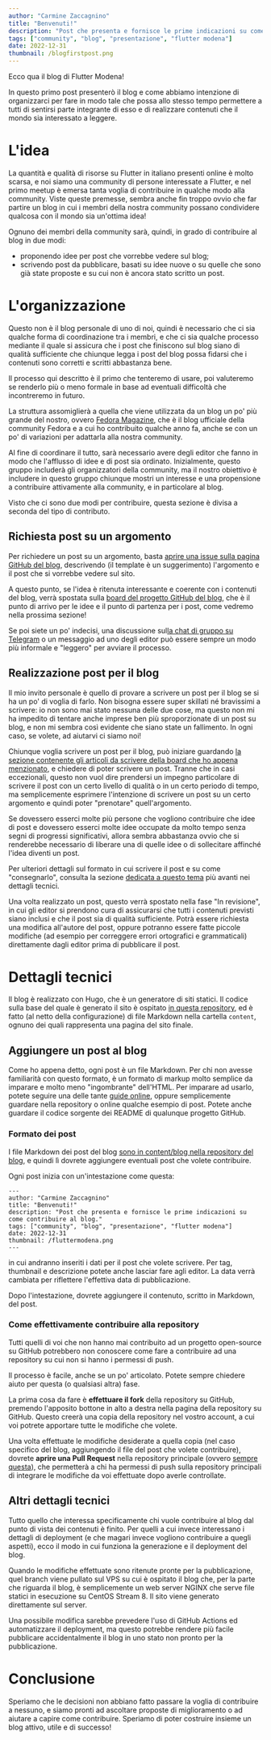 ```yaml
---
author: "Carmine Zaccagnino"
title: "Benvenuti!"
description: "Post che presenta e fornisce le prime indicazioni su come contribuire al blog."
tags: ["community", "blog", "presentazione", "flutter modena"]
date: 2022-12-31
thumbnail: /blogfirstpost.png
---
```


Ecco qua il blog di Flutter Modena!

In questo primo post presenterò il blog e come abbiamo intenzione di organizzarci per fare in modo tale che possa allo stesso tempo permettere a tutti di sentirsi parte integrante di esso e di realizzare contenuti che il mondo sia interessato a leggere.

# L'idea

La quantità e qualità di risorse su Flutter in italiano presenti online è molto scarsa, e noi siamo una community di persone interessate a Flutter, e nel primo meetup è emersa tanta voglia di contribuire in qualche modo alla community. Viste queste premesse, sembra anche fin troppo ovvio che far partire un blog in cui i membri della nostra community possano condividere qualcosa con il mondo sia un'ottima idea!

Ognuno dei membri della community sarà, quindi, in grado di contribuire al blog in due modi:

* proponendo idee per post che vorrebbe vedere sul blog;
* scrivendo post da pubblicare, basati su idee nuove o su quelle che sono già state proposte e su cui non è ancora stato scritto un post.

# L'organizzazione

Questo non è il blog personale di uno di noi, quindi è necessario che ci sia qualche forma di coordinazione tra i membri, e che ci sia qualche processo mediante il quale si assicura che i post che finiscono sul blog siano di qualità sufficiente che chiunque legga i post del blog possa fidarsi che i contenuti sono corretti e scritti abbastanza bene.

Il processo qui descritto è il primo che tenteremo di usare, poi valuteremo se renderlo più o meno formale in base ad eventuali difficoltà che incontreremo in futuro.

La struttura assomiglierà a quella che viene utilizzata da un blog un po' più grande del nostro, ovvero [Fedora Magazine](https://fedoramagazine.org/), che è il blog ufficiale della community Fedora e a cui ho contribuito qualche anno fa, anche se con un po' di variazioni per adattarla alla nostra community.

Al fine di coordinare il tutto, sarà necessario avere degli editor che fanno in modo che l'afflusso di idee e di post sia ordinato. Inizialmente, questo gruppo includerà gli organizzatori della community, ma il nostro obiettivo è includere in questo gruppo chiunque mostri un interesse e una propensione a contribuire attivamente alla community, e in particolare al blog.

Visto che ci sono due modi per contribuire, questa sezione è divisa a seconda del tipo di contributo.

## Richiesta post su un argomento

Per richiedere un post su un argomento, basta [aprire una issue sulla pagina GitHub del blog](https://github.com/FlutterModena/blog/issues), descrivendo (il template è un suggerimento) l'argomento e il post che si vorrebbe vedere sul sito.

A questo punto, se l'idea è ritenuta interessante e coerente con i contenuti del blog, verrà spostata sulla [board del progetto GitHub del blog](https://github.com/orgs/FlutterModena/projects/1), che è il punto di arrivo per le idee e il punto di partenza per i post, come vedremo nella prossima sezione!

Se poi siete un po' indecisi, una discussione sul[la chat di gruppo su Telegram](https://t.me/fluttermodena) o un messaggio ad uno degli editor può essere sempre un modo più informale e "leggero" per avviare il processo.

## Realizzazione post per il blog

Il mio invito personale è quello di provare a scrivere un post per il blog se si ha un po' di voglia di farlo. Non bisogna essere super skillati né bravissimi a scrivere: io non sono mai stato nessuna delle due cose, ma questo non mi ha impedito di tentare anche imprese ben più sproporzionate di un post su blog, e non mi sembra così evidente che siano state un fallimento. In ogni caso, se volete, ad aiutarvi ci siamo noi!

Chiunque voglia scrivere un post per il blog, può iniziare guardando [la sezione contenente gli articoli da scrivere della board che ho appena menzionato](https://github.com/orgs/FlutterModena/projects/1), e chiedere di poter scrivere un post. Tranne che in casi eccezionali, questo non vuol dire prendersi un impegno particolare di scrivere il post con un certo livello di qualità o in un certo periodo di tempo, ma semplicemente esprimere l'intenzione di scrivere un post su un certo argomento e quindi poter "prenotare" quell'argomento.

Se dovessero esserci molte più persone che vogliono contribuire che idee di post e dovessero esserci molte idee occupate da molto tempo senza segni di progressi significativi, allora sembra abbastanza ovvio che si renderebbe necessario di liberare una di quelle idee o di sollecitare affinché l'idea diventi un post.

Per ulteriori dettagli sul formato in cui scrivere il post e su come "consegnarlo", consulta la sezione [dedicata a questo tema](#aggiungere-un-post-al-blog) più avanti nei dettagli tecnici.

Una volta realizzato un post, questo verrà spostato nella fase "In revisione", in cui gli editor si prendono cura di assicurarsi che tutti i contenuti previsti siano inclusi e che il post sia di qualità sufficiente. Potrà essere richiesta una modifica all'autore del post, oppure potranno essere fatte piccole modifiche (ad esempio per correggere errori ortografici e grammaticali) direttamente dagli editor prima di pubblicare il post.

# Dettagli tecnici

Il blog è realizzato con Hugo, che è un generatore di siti statici. Il codice sulla base del quale è generato il sito è ospitato [in questa repository](https://github.com/FlutterModena/blog), ed è fatto (al netto della configurazione) di file Markdown nella cartella `content`, ognuno dei quali rappresenta una pagina del sito finale.

## Aggiungere un post al blog

Come ho appena detto, ogni post è un file Markdown. Per chi non avesse familiarità con questo formato, è un formato di markup molto semplice da imparare e molto meno "ingombrante" dell'HTML. Per imparare ad usarlo, potete seguire una delle tante [guide online](https://www.markdownguide.org/tools/hugo/), oppure semplicemente guardare nella repository o online qualche esempio di post. Potete anche guardare il codice sorgente dei README di qualunque progetto GitHub.

### Formato dei post

I file Markdown dei post del blog [sono in content/blog nella repository del blog](https://github.com/FlutterModena/blog/tree/main/content/blog), e quindi lì dovrete aggiungere eventuali post che volete contribuire.

Ogni post inizia con un'intestazione come questa:

```
---
author: "Carmine Zaccagnino"
title: "Benvenuti!"
description: "Post che presenta e fornisce le prime indicazioni su come contribuire al blog."
tags: ["community", "blog", "presentazione", "flutter modena"]
date: 2022-12-31
thumbnail: /fluttermodena.png
---
```

in cui andranno inseriti i dati per il post che volete scrivere. Per tag, thumbnail e descrizione potete anche lasciar fare agli editor. La data verrà cambiata per riflettere l'effettiva data di pubblicazione.

Dopo l'intestazione, dovrete aggiungere il contenuto, scritto in Markdown, del post.

### Come effettivamente contribuire alla repository

Tutti quelli di voi che non hanno mai contribuito ad un progetto open-source su GitHub potrebbero non conoscere come fare a contribuire ad una repository su cui non si hanno i permessi di push.

Il processo è facile, anche se un po' articolato. Potete sempre chiedere aiuto per questa (o qualsiasi altra) fase.

La prima cosa da fare è **effettuare il fork** della repository su GitHub, premendo l'apposito bottone in alto a destra nella pagina della repository su GitHub. Questo creerà una copia della repository nel vostro account, a cui voi potrete apportare tutte le modifiche che volete.

Una volta effettuate le modifiche desiderate a quella copia (nel caso specifico del blog, aggiungendo il file del post che volete contribuire), dovrete **aprire una Pull Request** nella repository principale (ovvero [sempre questa](https://github.com/FlutterModena/blog)), che permetterà a chi ha permessi di push sulla repository principali di integrare le modifiche da voi effettuate dopo averle controllate.

## Altri dettagli tecnici

Tutto quello che interessa specificamente chi vuole contribuire al blog dal punto di vista dei contenuti è finito. Per quelli a cui invece interessano i dettagli di deployment (e che magari invece vogliono contribuire a quegli aspetti), ecco il modo in cui funziona la generazione e il deployment del blog.

Quando le modifiche effettuate sono ritenute pronte per la pubblicazione, quel branch viene pullato sul VPS su cui è ospitato il blog che, per la parte che riguarda il blog, è semplicemente un web server NGINX che serve file statici  in esecuzione su CentOS Stream 8. Il sito viene generato direttamente sul server.

Una possibile modifica sarebbe prevedere l'uso di GitHub Actions ed automatizzare il deployment, ma questo potrebbe rendere più facile pubblicare accidentalmente il blog in uno stato non pronto per la pubblicazione.

# Conclusione

Speriamo che le decisioni non abbiano fatto passare la voglia di contribuire a nessuno, e siamo pronti ad ascoltare proposte di miglioramento o ad aiutare a capire come contribuire. Speriamo di poter costruire insieme un blog attivo, utile e di successo!
